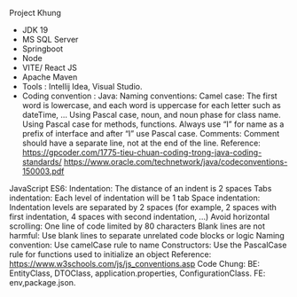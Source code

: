 Project Khung
- JDK 19
- MS SQL Server
- Springboot
- Node
- VITE/ React JS
- Apache Maven
- Tools : Intellij Idea, Visual Studio.
- Coding convention : 
Java:
Naming conventions:
Camel case: The first word is lowercase, and each word is uppercase for each letter such as dateTime, …
Using Pascal case, noun, and noun phase for class name.
Using Pascal case for methods, functions.
Always use “I” for name as a prefix of interface and after “I” use Pascal case.
Comments:
Comment should have a separate line, not at the end of the line. 
Reference: 
https://gpcoder.com/1775-tieu-chuan-coding-trong-java-coding-standards/
https://www.oracle.com/technetwork/java/codeconventions-150003.pdf

JavaScript ES6:
Indentation: The distance of an indent is 2 spaces
Tabs indentation: Each level of indentation will be 1 tab
Space indentation: Indentation levels are separated by 2 spaces (for example, 2 spaces with first indentation, 4 spaces with second indentation, ...)
Avoid horizontal scrolling: One line of code limited by 80 characters
Blank lines are not harmful: Use blank lines to separate unrelated code blocks or logic
Naming convention: Use camelCase rule to name
Constructors: Use the PascalCase rule for functions used to initialize an object
Reference: https://www.w3schools.com/js/js_conventions.asp
Code Chung:
BE: EntityClass, DTOClass, application.properties, ConfigurationClass.
FE: env,package.json.
